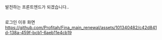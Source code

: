 발전하는 프론트엔드가 되겠습니다..

<Br> 로그인 이후 화면
https://github.com/Profitah/Fina_main_renewal/assets/101340482/c42d841d-138a-459f-bcb1-6aeb11e4cb19


